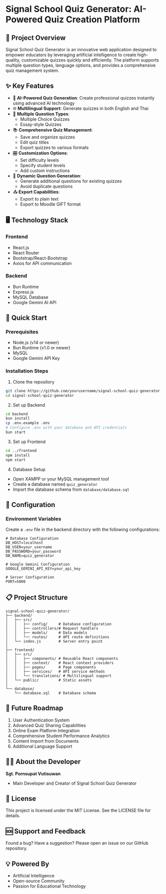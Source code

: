 # Signal School Quiz Generator: AI-Powered Quiz Creation Platform

## 🌟 Project Overview

Signal School Quiz Generator is an innovative web application designed to empower educators by leveraging artificial intelligence to create high-quality, customizable quizzes quickly and efficiently. The platform supports multiple question types, language options, and provides a comprehensive quiz management system.

## ✨ Key Features

- 🤖 **AI-Powered Quiz Generation**: Create professional quizzes instantly using advanced AI technology
- 🌐 **Multilingual Support**: Generate quizzes in both English and Thai
- 📝 **Multiple Question Types**: 
  - Multiple Choice Quizzes
  - Essay-style Quizzes
- 📚 **Comprehensive Quiz Management**:
  - Save and organize quizzes
  - Edit quiz titles
  - Export quizzes to various formats
- 🎛️ **Customization Options**:
  - Set difficulty levels
  - Specify student levels
  - Add custom instructions
- 🔄 **Dynamic Question Generation**: 
  - Generate additional questions for existing quizzes
  - Avoid duplicate questions
- 📤 **Export Capabilities**:
  - Export to plain text
  - Export to Moodle GIFT format

## 🖥️ Technology Stack

### Frontend
- React.js
- React Router
- Bootstrap/React-Bootstrap
- Axios for API communication

### Backend
- Bun Runtime
- Express.js
- MySQL Database
- Google Gemini AI API

## 🚀 Quick Start

### Prerequisites
- Node.js (v14 or newer)
- Bun Runtime (v1.0 or newer)
- MySQL
- Google Gemini API Key

### Installation Steps

1. Clone the repository
```bash
git clone https://github.com/yourusername/signal-school-quiz-generator.git
cd signal-school-quiz-generator
```

2. Set up Backend
```bash
cd backend
bun install
cp .env.example .env
# Configure .env with your database and API credentials
bun start
```

3. Set up Frontend
```bash
cd ../frontend
npm install
npm start
```

4. Database Setup
- Open XAMPP or your MySQL management tool
- Create a database named `quiz_generator`
- Import the database schema from `database/database.sql`

## 🔧 Configuration

### Environment Variables
Create a `.env` file in the backend directory with the following configurations:
```
# Database Configuration
DB_HOST=localhost
DB_USER=your_username
DB_PASSWORD=your_password
DB_NAME=quiz_generator

# Google Gemini Configuration
GOOGLE_GEMINI_API_KEY=your_api_key

# Server Configuration
PORT=5000
```

## 📋 Project Structure

```
signal-school-quiz-generator/
├── backend/
│   ├── src/
│   │   ├── config/     # Database configuration
│   │   ├── controllers/# Request handlers
│   │   ├── models/     # Data models
│   │   └── routes/     # API route definitions
│   └── index.js        # Server entry point
│
├── frontend/
│   ├── src/
│   │   ├── components/ # Reusable React components
│   │   ├── context/    # React context providers
│   │   ├── pages/      # Page components
│   │   ├── services/   # API service methods
│   │   └── translations/ # Multilingual support
│   └── public/         # Static assets
│
└── database/
    └── database.sql    # Database schema
```

## 🔮 Future Roadmap

1. User Authentication System
2. Advanced Quiz Sharing Capabilities
3. Online Exam Platform Integration
4. Comprehensive Student Performance Analytics
5. Content Import from Documents
6. Additional Language Support

## 👨‍💻 About the Developer

**Sgt. Pornsupat Vutisuwan**
- Main Developer and Creator of Signal School Quiz Generator

## 📄 License

This project is licensed under the MIT License. See the LICENSE file for details.

## 🆘 Support and Feedback

Found a bug? Have a suggestion? Please open an issue on our GitHub repository.

## 💡 Powered By
- Artificial Intelligence
- Open-source Community
- Passion for Educational Technology